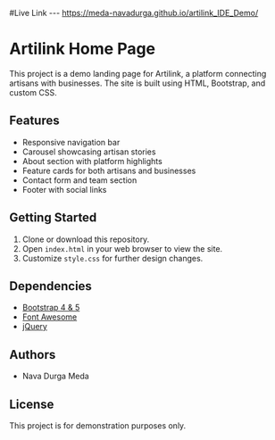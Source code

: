 #Live Link --- https://meda-navadurga.github.io/artilink_IDE_Demo/

# Artilink Home Page

This project is a demo landing page for Artilink, a platform connecting artisans with businesses. The site is built using HTML, Bootstrap, and custom CSS.

## Features
- Responsive navigation bar
- Carousel showcasing artisan stories
- About section with platform highlights
- Feature cards for both artisans and businesses
- Contact form and team section
- Footer with social links

## Getting Started
1. Clone or download this repository.
2. Open `index.html` in your web browser to view the site.
3. Customize `style.css` for further design changes.

## Dependencies
- [Bootstrap 4 & 5](https://getbootstrap.com/)
- [Font Awesome](https://fontawesome.com/)
- [jQuery](https://jquery.com/)

## Authors
- Nava Durga Meda

## License
This project is for demonstration purposes only.
